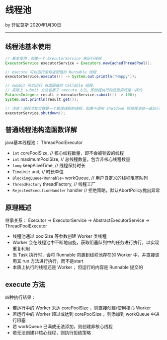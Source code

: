 # 线程池

by 菲尼莫斯 2020年1月30日

---

## 线程池基本使用

```java
// 基本使用：创建一个 ExecutorService 来运行线程
ExecutorService executorService = Executors.newCachedThreadPool();

// execute 可以运行没有返回值的 Runnable 线程
executorService.execute(() -> System.out.println("Happy"));

// submit 可以运行 有返回值的 Callable 线程，
// 实际上 submit 方法包裹了 execute 方法，即线程执行的底层实现是一样的
Future<Integer> result = executorService.submit(() -> 100);
System.out.println(result.get());

// 注意：线程池其实就是一个管理线程的线程，如果不调用 shutdown 则线程池会一直运行
executorService.shutdown();
```

## 普通线程池构造函数详解

java基本线程池： ThreadPoolExecutor

* `int` corePoolSize, // 核心线程数量，即不会被销毁的线程
* `int` maximumPoolSize, // 总线程数量，包含非核心线程数量
* `long` keepAliveTime, // 线程保持时长
* `TimeUnit` unit, // 时长单位
* `BlockingQueue<Runnable>` workQueue, // 用户自定义的线程阻塞队列
* `ThreadFactory` threadFactory, // 线程工厂
* `RejectedExecutionHandler` handler // 拒绝策略，默认AbortPolicy抛出异常

## 原理概述

继承关系： Executor -> ExecutorService -> AbstractExecutorService -> ThreadPoolExecutor

* 线程池通过 poolSize 等参数创建 Worker 类线程
* Worker 会在线程池中不断地自旋，获取阻塞队列中的任务进行执行，以实现重复利用
* 当 Task 执行时，会将 Runnable 包裹到线程池存在的 Worker 中，并直接调用其 run 方法进行执行，而不是start
* 本质上执行的线程还是 Worker ，但运行的内容是 Runnable 提交的

## execute 方法

四种执行结果：

* 若运行中的 Worker 未达 corePoolSize ，则直接创建/使用核心 Worker
* 若运行中的 Worker 超过或达到 corePoolSize ，则添加到 workQueue 中进行阻塞
* 若 workQueue 已满或无法添加，则创建非核心线程
* 若无法创建非核心线程，则执行拒绝策略


